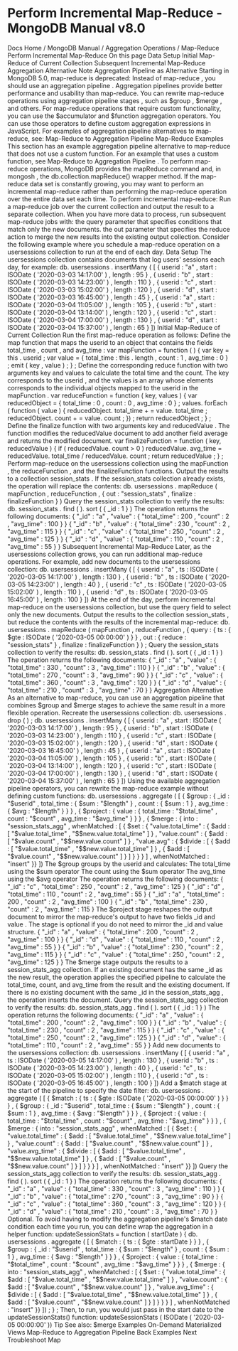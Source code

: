 # Perform Incremental Map-Reduce - MongoDB Manual v8.0


Docs Home / MongoDB Manual / Aggregation Operations / Map-Reduce Perform Incremental Map-Reduce On this page Data Setup Initial Map-Reduce of Current Collection Subsequent Incremental Map-Reduce Aggregation Alternative Note Aggregation Pipeline as Alternative Starting in MongoDB 5.0, map-reduce is
deprecated: Instead of map-reduce , you should use an aggregation pipeline . Aggregation
pipelines provide better performance and usability than map-reduce. You can rewrite map-reduce operations using aggregation pipeline
stages , such as $group , $merge , and others. For map-reduce operations that require custom functionality, you can
use the $accumulator and $function aggregation
operators. You can use those
operators to define custom aggregation expressions in JavaScript. For examples of aggregation pipeline alternatives to map-reduce, see: Map-Reduce to Aggregation Pipeline Map-Reduce Examples This section has an example aggregation pipeline alternative to
map-reduce that does not use a custom function. For an example that
uses a custom function, see Map-Reduce to Aggregation Pipeline . To perform map-reduce operations, MongoDB provides the mapReduce command and, in mongosh ,
the db.collection.mapReduce() wrapper method. If the map-reduce data set is constantly growing, you may want to
perform an incremental map-reduce rather than
performing the map-reduce operation over the entire data set each time. To perform incremental map-reduce: Run a map-reduce job over the current collection and output the
result to a separate collection. When you have more data to process, run subsequent map-reduce jobs
with: the query parameter that specifies conditions that match only the new documents. the out parameter that specifies the reduce action to
merge the new results into the existing output collection. Consider the following example where you schedule a map-reduce
operation on a usersessions collection to run at the end of each day. Data Setup The usersessions collection contains documents that log users' sessions
each day, for example: db. usersessions . insertMany ( [ { userid : "a" , start : ISODate ( '2020-03-03 14:17:00' ) , length : 95 } , { userid : "b" , start : ISODate ( '2020-03-03 14:23:00' ) , length : 110 } , { userid : "c" , start : ISODate ( '2020-03-03 15:02:00' ) , length : 120 } , { userid : "d" , start : ISODate ( '2020-03-03 16:45:00' ) , length : 45 } , { userid : "a" , start : ISODate ( '2020-03-04 11:05:00' ) , length : 105 } , { userid : "b" , start : ISODate ( '2020-03-04 13:14:00' ) , length : 120 } , { userid : "c" , start : ISODate ( '2020-03-04 17:00:00' ) , length : 130 } , { userid : "d" , start : ISODate ( '2020-03-04 15:37:00' ) , length : 65 } ]) Initial Map-Reduce of Current Collection Run the first map-reduce operation as follows: Define the map function that maps the userid to an
object that contains the fields total_time , count ,
and avg_time : var mapFunction = function ( ) { var key = this . userid ; var value = { total_time : this . length , count : 1 , avg_time : 0 } ; emit ( key , value ) ; } ; Define the corresponding reduce function with two arguments key and values to calculate the total time and the count.
The key corresponds to the userid , and the values is an
array whose elements corresponds to the individual objects mapped to the userid in the mapFunction . var reduceFunction = function ( key, values ) { var reducedObject = { total_time : 0 , count : 0 , avg_time : 0 } ; values. forEach ( function ( value ) { reducedObject. total_time + = value. total_time ; reducedObject. count + = value. count ; }) ; return reducedObject ; } ; Define the finalize function with two arguments key and reducedValue . The function modifies the reducedValue document
to add another field average and returns the modified document. var finalizeFunction = function ( key, reducedValue ) { if ( reducedValue. count > 0 ) reducedValue. avg_time = reducedValue. total_time / reducedValue. count ; return reducedValue ; } ; Perform map-reduce on the usersessions collection using the mapFunction , the reduceFunction , and the finalizeFunction functions. Output the results to a collection session_stats . If the session_stats collection already exists,
the operation will replace the contents: db. usersessions . mapReduce ( mapFunction , reduceFunction , { out : "session_stats" , finalize : finalizeFunction } ) Query the session_stats collection to verify the results: db. session_stats . find ( ). sort ( { _id : 1 } ) The operation returns the following documents: { "_id" : "a" , "value" : { "total_time" : 200 , "count" : 2 , "avg_time" : 100 } } { "_id" : "b" , "value" : { "total_time" : 230 , "count" : 2 , "avg_time" : 115 } } { "_id" : "c" , "value" : { "total_time" : 250 , "count" : 2 , "avg_time" : 125 } } { "_id" : "d" , "value" : { "total_time" : 110 , "count" : 2 , "avg_time" : 55 } } Subsequent Incremental Map-Reduce Later, as the usersessions collection grows, you can run additional
map-reduce operations. For example, add new documents to the usersessions collection: db. usersessions . insertMany ( [ { userid : "a" , ts : ISODate ( '2020-03-05 14:17:00' ) , length : 130 } , { userid : "b" , ts : ISODate ( '2020-03-05 14:23:00' ) , length : 40 } , { userid : "c" , ts : ISODate ( '2020-03-05 15:02:00' ) , length : 110 } , { userid : "d" , ts : ISODate ( '2020-03-05 16:45:00' ) , length : 100 } ]) At the end of the day, perform incremental map-reduce on the usersessions collection, but use the query field to select only the
new documents. Output the results to the collection session_stats ,
but reduce the contents with the results of the incremental
map-reduce: db. usersessions . mapReduce ( mapFunction , reduceFunction , { query : { ts : { $gte : ISODate ( '2020-03-05 00:00:00' ) } } , out : { reduce : "session_stats" } , finalize : finalizeFunction } ) ; Query the session_stats collection to verify the results: db. session_stats . find ( ). sort ( { _id : 1 } ) The operation returns the following documents: { "_id" : "a" , "value" : { "total_time" : 330 , "count" : 3 , "avg_time" : 110 } } { "_id" : "b" , "value" : { "total_time" : 270 , "count" : 3 , "avg_time" : 90 } } { "_id" : "c" , "value" : { "total_time" : 360 , "count" : 3 , "avg_time" : 120 } } { "_id" : "d" , "value" : { "total_time" : 210 , "count" : 3 , "avg_time" : 70 } } Aggregation Alternative As an alternative to map-reduce, you can use an aggregation
pipeline that combines $group and $merge stages to achieve the same result in a more
flexible operation. Recreate the usersessions collection: db. usersessions . drop ( ) ; db. usersessions . insertMany ( [ { userid : "a" , start : ISODate ( '2020-03-03 14:17:00' ) , length : 95 } , { userid : "b" , start : ISODate ( '2020-03-03 14:23:00' ) , length : 110 } , { userid : "c" , start : ISODate ( '2020-03-03 15:02:00' ) , length : 120 } , { userid : "d" , start : ISODate ( '2020-03-03 16:45:00' ) , length : 45 } , { userid : "a" , start : ISODate ( '2020-03-04 11:05:00' ) , length : 105 } , { userid : "b" , start : ISODate ( '2020-03-04 13:14:00' ) , length : 120 } , { userid : "c" , start : ISODate ( '2020-03-04 17:00:00' ) , length : 130 } , { userid : "d" , start : ISODate ( '2020-03-04 15:37:00' ) , length : 65 } ]) Using the available aggregation pipeline operators, you can rewrite the
map-reduce example without defining custom functions: db. usersessions . aggregate ( [ { $group : { _id : "$userid" , total_time : { $sum : "$length" } , count : { $sum : 1 } , avg_time : { $avg : "$length" } } } , { $project : { value : { total_time : "$total_time" , count : "$count" , avg_time : "$avg_time" } } } , { $merge : { into : "session_stats_agg" , whenMatched : [ { $set : { "value.total_time" : { $add : [ "$value.total_time" , "$$new.value.total_time" ] } , "value.count" : { $add : [ "$value.count" , "$$new.value.count" ] } , "value.avg" : { $divide : [ { $add : [ "$value.total_time" , "$$new.value.total_time" ] } , { $add : [ "$value.count" , "$$new.value.count" ] } ] } } } ] , whenNotMatched : "insert" }} ]) The $group groups by the userid and calculates: The total_time using the $sum operator The count using the $sum operator The avg_time using the $avg operator The operation returns the following documents: { "_id" : "c" , "total_time" : 250 , "count" : 2 , "avg_time" : 125 } { "_id" : "d" , "total_time" : 110 , "count" : 2 , "avg_time" : 55 } { "_id" : "a" , "total_time" : 200 , "count" : 2 , "avg_time" : 100 } { "_id" : "b" , "total_time" : 230 , "count" : 2 , "avg_time" : 115 } The $project stage reshapes the output document to
mirror the map-reduce's output to have two fields _id and value . The stage is optional if you do not need to mirror the _id and value structure. { "_id" : "a" , "value" : { "total_time" : 200 , "count" : 2 , "avg_time" : 100 } } { "_id" : "d" , "value" : { "total_time" : 110 , "count" : 2 , "avg_time" : 55 } } { "_id" : "b" , "value" : { "total_time" : 230 , "count" : 2 , "avg_time" : 115 } } { "_id" : "c" , "value" : { "total_time" : 250 , "count" : 2 , "avg_time" : 125 } } The $merge stage outputs the results to a session_stats_agg collection. If an existing document has the
same _id as the new result, the operation applies the specified
pipeline to calculate the total_time, count, and avg_time from the
result and the existing document. If there is no existing document
with the same _id in the session_stats_agg , the operation
inserts the document. Query the session_stats_agg collection to verify the results: db. session_stats_agg . find ( ). sort ( { _id : 1 } ) The operation returns the following documents: { "_id" : "a" , "value" : { "total_time" : 200 , "count" : 2 , "avg_time" : 100 } } { "_id" : "b" , "value" : { "total_time" : 230 , "count" : 2 , "avg_time" : 115 } } { "_id" : "c" , "value" : { "total_time" : 250 , "count" : 2 , "avg_time" : 125 } } { "_id" : "d" , "value" : { "total_time" : 110 , "count" : 2 , "avg_time" : 55 } } Add new documents to the usersessions collection: db. usersessions . insertMany ( [ { userid : "a" , ts : ISODate ( '2020-03-05 14:17:00' ) , length : 130 } , { userid : "b" , ts : ISODate ( '2020-03-05 14:23:00' ) , length : 40 } , { userid : "c" , ts : ISODate ( '2020-03-05 15:02:00' ) , length : 110 } , { userid : "d" , ts : ISODate ( '2020-03-05 16:45:00' ) , length : 100 } ]) Add a $match stage at the start of the pipeline to
specify the date filter: db. usersessions . aggregate ( [ { $match : { ts : { $gte : ISODate ( '2020-03-05 00:00:00' ) } } } , { $group : { _id : "$userid" , total_time : { $sum : "$length" } , count : { $sum : 1 } , avg_time : { $avg : "$length" } } } , { $project : { value : { total_time : "$total_time" , count : "$count" , avg_time : "$avg_time" } } } , { $merge : { into : "session_stats_agg" , whenMatched : [ { $set : { "value.total_time" : { $add : [ "$value.total_time" , "$$new.value.total_time" ] } , "value.count" : { $add : [ "$value.count" , "$$new.value.count" ] } , "value.avg_time" : { $divide : [ { $add : [ "$value.total_time" , "$$new.value.total_time" ] } , { $add : [ "$value.count" , "$$new.value.count" ] } ] } } } ] , whenNotMatched : "insert" }} ]) Query the session_stats_agg collection to verify the results: db. session_stats_agg . find ( ). sort ( { _id : 1 } ) The operation returns the following documents: { "_id" : "a" , "value" : { "total_time" : 330 , "count" : 3 , "avg_time" : 110 } } { "_id" : "b" , "value" : { "total_time" : 270 , "count" : 3 , "avg_time" : 90 } } { "_id" : "c" , "value" : { "total_time" : 360 , "count" : 3 , "avg_time" : 120 } } { "_id" : "d" , "value" : { "total_time" : 210 , "count" : 3 , "avg_time" : 70 } } Optional. To avoid having to modify the aggregation pipeline's $match date condition each time you run, you can define
wrap the aggregation in a helper function: updateSessionStats = function ( startDate ) { db. usersessions . aggregate ( [ { $match : { ts : { $gte : startDate } } } , { $group : { _id : "$userid" , total_time : { $sum : "$length" } , count : { $sum : 1 } , avg_time : { $avg : "$length" } } } , { $project : { value : { total_time : "$total_time" , count : "$count" , avg_time : "$avg_time" } } } , { $merge : { into : "session_stats_agg" , whenMatched : [ { $set : { "value.total_time" : { $add : [ "$value.total_time" , "$$new.value.total_time" ] } , "value.count" : { $add : [ "$value.count" , "$$new.value.count" ] } , "value.avg_time" : { $divide : [ { $add : [ "$value.total_time" , "$$new.value.total_time" ] } , { $add : [ "$value.count" , "$$new.value.count" ] } ] } } } ] , whenNotMatched : "insert" }} ]) ; } ; Then, to run, you would just pass in the start date to the updateSessionStats() function: updateSessionStats ( ISODate ( '2020-03-05 00:00:00' )) Tip See also: $merge Examples On-Demand Materialized Views Map-Reduce to Aggregation Pipeline Back Examples Next Troubleshoot Map
